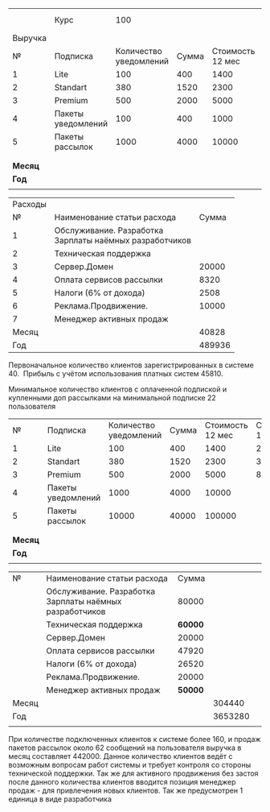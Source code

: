 |           |                    |                        |       |                  |                 |                           |       |        |     |
| --------- | ------------------ | ---------------------- | ----- | ---------------- | --------------- | ------------------------- | ----- | ------ | --- |
|           | Курс               | 100                    |       |                  |                 | Ячейки для редактирования |       |        |     |
| Выручка   |                    |                        |       |                  |                 |                           |       |        |     |
| №         | Подписка           | Количество уведомлений | Сумма | Стоимость 12 мес | Стоимость 1 мес | Количество клиентов       | Итого |        |     |
| 1         | Lite               | 100                    | 400   | 1400             | 2000            | 22                        | 30800 |        |     |
| 2         | Standart           | 380                    | 1520  | 2300             | 3000            | 0                         | 0     |        |     |
| 3         | Premium            | 500                    | 2000  | 5000             | 80000           | 0                         | 0     |        |     |
| 4         | Пакеты уведомлений | 100                    | 400   | 1000             |                 |                           | 1000  |        |     |
| 5         | Пакеты рассылок    | 1000                   | 4000  | 10000            |                 |                           | 10000 |        |     |
|           |                    |                        |       |                  |                 |                           |       |        |     |
|           |                    |                        |       |                  |                 |                           |       |        |     |
| **Месяц** |                    |                        |       |                  |                 |                           |       | 41800  |     |
| **Год**   |                    |                        |       |                  |                 |                           |       | 501600 |     |
|           |                    |                        |       |                  |                 |                           |       |        |     |

|   |   |   |
|---|---|---|
|Расходы|   |   |
|№|Наименование статьи расхода|Сумма|
|1|Обслуживание. Разработка  <br>Зарплаты наёмных разработчиков||
|2|Техническая поддержка||
|3|Сервер.Домен|20000|
|4|Оплата сервисов рассылки|8320|
|5|Налоги (6% от дохода)|2508|
|6|Реклама.Продвижение.|10000|
|7|Менеджер активных продаж||
|Месяц|   |40828|
|Год|   |489936|

Первоначальное количество клиентов зарегистрированных в системе 40.  Прибыль с учётом использования платных систем 45810.

Минимальное количество клиентов с оплаченной подпиской и купленными доп рассылками на минимальной подписке 22 пользователя

|   |   |   |   |   |   |   |   |   |   |
|---|---|---|---|---|---|---|---|---|---|
|№|Подписка|Количество уведомлений|Сумма|Стоимость 12 мес|Стоимость 1 мес|Количество клиентов|Итого|   ||
|1|Lite|100|400|1400|2000|100|140000|   ||
|2|Standart|380|1520|2300|3000|40|92000|   ||
|3|Premium|500|2000|5000|80000|20|100000|   ||
|4|Пакеты уведомлений|1000|4000|10000|   ||10000|   ||
|5|Пакеты рассылок|10000|40000|100000|   ||100000|   ||
|||||||||   ||
|||||||||   ||
|**Месяц**|   |   |   |   |   |   |   |442000|   |
|**Год**|   |   |   |   |   |   |   |5304000|   |
|||||||||||

|   |   |   |   |   |
|---|---|---|---|---|
|№|Наименование статьи расхода|Сумма|   ||
||Обслуживание. Разработка  <br>Зарплаты наёмных разработчиков|80000|   ||
||Техническая поддержка|**60000**|   ||
||Сервер.Домен|20000|   ||
||Оплата сервисов рассылки|47920|   ||
||Налоги (6% от дохода)|26520|   ||
||Реклама.Продвижение.|20000|   ||
||Менеджер активных продаж|**50000**|   ||
|Месяц|   |   |304440|   |
|Год|   |   |3653280|   |
||||||

При количестве подключенных клиентов к системе более 160, и продаж пакетов рассылок около 62 сообщений на пользователя выручка в месяц составляет 442000. Данное количество клиентов ведёт с возможным вопросам работ системы и требует контроля со стороны технической поддержки. Так же для активного продвижения без застоя после данного количества клиентов вводится позиция менеджер продаж - для привлечения новых клиентов. Так же предусмотрен 1 единица в виде разработчика